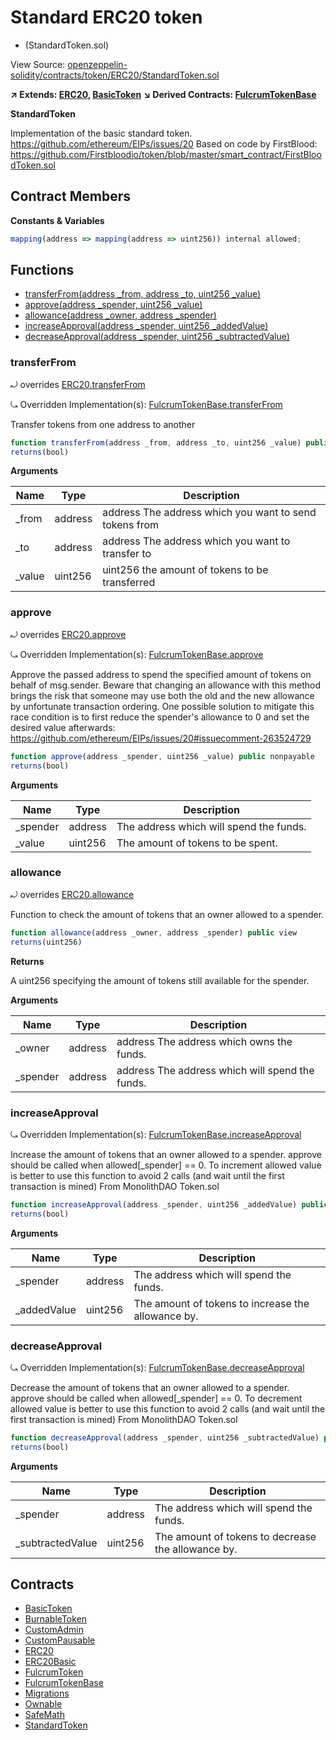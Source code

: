 # Standard ERC20 token
 * (StandardToken.sol)

View Source: [openzeppelin-solidity/contracts/token/ERC20/StandardToken.sol](../openzeppelin-solidity/contracts/token/ERC20/StandardToken.sol)

**↗ Extends: [ERC20](ERC20.md), [BasicToken](BasicToken.md)**
**↘ Derived Contracts: [FulcrumTokenBase](FulcrumTokenBase.md)**

**StandardToken**

Implementation of the basic standard token.
https://github.com/ethereum/EIPs/issues/20
Based on code by FirstBlood: https://github.com/Firstbloodio/token/blob/master/smart_contract/FirstBloodToken.sol

## Contract Members
**Constants & Variables**

```js
mapping(address => mapping(address => uint256)) internal allowed;

```

## Functions

- [transferFrom(address _from, address _to, uint256 _value)](#transferfrom)
- [approve(address _spender, uint256 _value)](#approve)
- [allowance(address _owner, address _spender)](#allowance)
- [increaseApproval(address _spender, uint256 _addedValue)](#increaseapproval)
- [decreaseApproval(address _spender, uint256 _subtractedValue)](#decreaseapproval)

### transferFrom

⤾ overrides [ERC20.transferFrom](ERC20.md#transferfrom)

⤿ Overridden Implementation(s): [FulcrumTokenBase.transferFrom](FulcrumTokenBase.md#transferfrom)

Transfer tokens from one address to another

```js
function transferFrom(address _from, address _to, uint256 _value) public nonpayable
returns(bool)
```

**Arguments**

| Name        | Type           | Description  |
| ------------- |------------- | -----|
| _from | address | address The address which you want to send tokens from | 
| _to | address | address The address which you want to transfer to | 
| _value | uint256 | uint256 the amount of tokens to be transferred | 

### approve

⤾ overrides [ERC20.approve](ERC20.md#approve)

⤿ Overridden Implementation(s): [FulcrumTokenBase.approve](FulcrumTokenBase.md#approve)

Approve the passed address to spend the specified amount of tokens on behalf of msg.sender.
Beware that changing an allowance with this method brings the risk that someone may use both the old
and the new allowance by unfortunate transaction ordering. One possible solution to mitigate this
race condition is to first reduce the spender's allowance to 0 and set the desired value afterwards:
https://github.com/ethereum/EIPs/issues/20#issuecomment-263524729

```js
function approve(address _spender, uint256 _value) public nonpayable
returns(bool)
```

**Arguments**

| Name        | Type           | Description  |
| ------------- |------------- | -----|
| _spender | address | The address which will spend the funds. | 
| _value | uint256 | The amount of tokens to be spent. | 

### allowance

⤾ overrides [ERC20.allowance](ERC20.md#allowance)

Function to check the amount of tokens that an owner allowed to a spender.

```js
function allowance(address _owner, address _spender) public view
returns(uint256)
```

**Returns**

A uint256 specifying the amount of tokens still available for the spender.

**Arguments**

| Name        | Type           | Description  |
| ------------- |------------- | -----|
| _owner | address | address The address which owns the funds. | 
| _spender | address | address The address which will spend the funds. | 

### increaseApproval

⤿ Overridden Implementation(s): [FulcrumTokenBase.increaseApproval](FulcrumTokenBase.md#increaseapproval)

Increase the amount of tokens that an owner allowed to a spender.
approve should be called when allowed[_spender] == 0. To increment
allowed value is better to use this function to avoid 2 calls (and wait until
the first transaction is mined)
From MonolithDAO Token.sol

```js
function increaseApproval(address _spender, uint256 _addedValue) public nonpayable
returns(bool)
```

**Arguments**

| Name        | Type           | Description  |
| ------------- |------------- | -----|
| _spender | address | The address which will spend the funds. | 
| _addedValue | uint256 | The amount of tokens to increase the allowance by. | 

### decreaseApproval

⤿ Overridden Implementation(s): [FulcrumTokenBase.decreaseApproval](FulcrumTokenBase.md#decreaseapproval)

Decrease the amount of tokens that an owner allowed to a spender.
approve should be called when allowed[_spender] == 0. To decrement
allowed value is better to use this function to avoid 2 calls (and wait until
the first transaction is mined)
From MonolithDAO Token.sol

```js
function decreaseApproval(address _spender, uint256 _subtractedValue) public nonpayable
returns(bool)
```

**Arguments**

| Name        | Type           | Description  |
| ------------- |------------- | -----|
| _spender | address | The address which will spend the funds. | 
| _subtractedValue | uint256 | The amount of tokens to decrease the allowance by. | 

## Contracts

* [BasicToken](BasicToken.md)
* [BurnableToken](BurnableToken.md)
* [CustomAdmin](CustomAdmin.md)
* [CustomPausable](CustomPausable.md)
* [ERC20](ERC20.md)
* [ERC20Basic](ERC20Basic.md)
* [FulcrumToken](FulcrumToken.md)
* [FulcrumTokenBase](FulcrumTokenBase.md)
* [Migrations](Migrations.md)
* [Ownable](Ownable.md)
* [SafeMath](SafeMath.md)
* [StandardToken](StandardToken.md)
